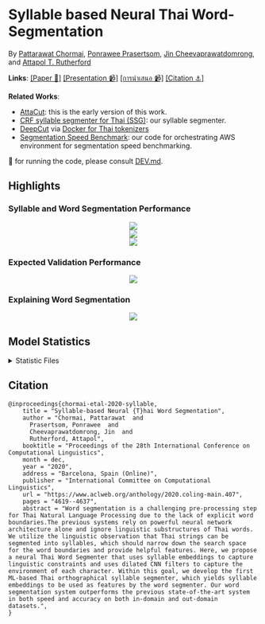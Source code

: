 # Syllable based Neural Thai Word-Segmentation

By [Pattarawat Chormai](https://pat.chormai.org), [Ponrawee Prasertsom](https://ponraw.ee), [Jin Cheevaprawatdomrong](tbd), and [Attapol  T. Rutherford](https://attapol.github.io)

**Links**: [[Paper 📑]](paper) [[Presentation 📹]](presentation_en) [[การนำเสนอ 📹]](tbd) [[Citation  ⚓️️]](#Citation)

**Related Works**:
- [AttaCut](https://pythainlp.github.io/attacut/): this is the early version of this work.
- [CRF syllable segmenter for Thai (SSG)](https://github.com/ponrawee/ssg): our syllable segmenter.
- [DeepCut](https://github.com/rkcosmos/deepcut) via [Docker for Thai tokenizers](https://github.com/PyThaiNLP/docker-thai-tokenizers)
- [Segmentation Speed Benchmark](https://github.com/heytitle/segmentation-speed-benchmark): our code for orchestrating AWS environment for segmentation speed benchmarking.

🚧 for running the code, please consult [DEV.md](DEV.md).

## Highlights

### Syllable and Word Segmentation Performance
<div align="center">
    <img src="https://i.imgur.com/oKj7w5a.png"/>
</div>

<div align="center">
    <img src="https://i.imgur.com/Y7hV50I.png"/>
</div>

<div align="center">
    <img src="https://i.imgur.com/LiDvDPg.png"/>
</div>

### Expected Validation Performance

<div align="center">
    <img src="https://i.imgur.com/3CbEGUW.png"/>
</div>

### Explaining Word Segmentation

<div align="center">
    <img src="https://i.imgur.com/eSxZfy4.png"/>
</div>


## Model Statistics

<details>
    <summary>Statistic Files</summary>

| Model  | Statistics File  |  
|---|---|
| BiLSTM(CH)-BI  |  [seq_ch_lstm_bi.yaml-2020-06-04--09-17.20.csv](./stats/seq_ch_lstm_bi.yaml-2020-06-04--09-17.20.csv)  |
| BiLSTM(CH-SY)-BI  | [seq_sy_ch_lstm_bi.yaml-2020-06-03--20-26.20.csv](./stats/seq_sy_ch_lstm_bi.yaml-2020-06-03--20-26.20.csv)  |
| BiLSTM(SY)-SchemeBI  | [seq_sy_lstm_bi.yaml-2020-06-03--23-35.20.csv](./stats/seq_sy_lstm_bi.yaml-2020-06-03--23-35.20.csv)  |
| BiLSTM(SY)-SchemeA  | [seq_sy_lstm_scheme_a.yaml-2020-06-03--23-35.20.csv](./stats/seq_sy_lstm_scheme_a.yaml-2020-06-03--23-35.20.csv)  |
| BiLSTM(SY)-SchemeB |  [seq_sy_lstm_scheme_b.yaml-2020-06-03--23-35.20.csv](./stats/seq_sy_lstm_scheme_b.yaml-2020-06-03--23-35.20.csv) |
| BiLSTM-CRF(SY)-BI  | [seq_sy_lstm_bi_crf.yaml-2020-06-03--18-10.20.csv](./stats/seq_sy_lstm_bi_crf.yaml-2020-06-03--18-10.20.csv)  |
| BiLSTM-CRF(SY)-SchemeA  | [seq_sy_lstm_crf_scheme_a.yaml-2020-06-03--23-34.20.csv](./stats/seq_sy_lstm_crf_scheme_a.yaml-2020-06-03--23-34.20.csv)  |
| BiLSTM-CRF(SY)-SchemeB  | [seq_sy_lstm_crf_scheme_b.yaml-2020-06-03--23-35.20.csv](./stats/seq_sy_lstm_crf_scheme_b.yaml-2020-06-03--23-35.20.csv)  |
| ID-CNN(CH)-BI  | [seq_ch_conv_3lv.yaml-2020-06-03--12-11.20.csv](./stats/seq_ch_conv_3lv.yaml-2020-06-03--12-11.20.csv)  |
| ID-CNN(CH-SY)-BI  | [seq_sy_ch_conv_3lv.yaml-2020-06-02--23-23.20.csv](./stats/seq_sy_ch_conv_3lv.yaml-2020-06-02--23-23.20.csv)  |
| ID-CNN(SY)-BI  | [seq_sy_conv_3lv.yaml-2020-06-02--08-19.20.csv](./stats/seq_sy_conv_3lv.yaml-2020-06-02--08-19.20.csv)  |
| ID-CNN(SY)-SchemeA  | [seq_sy_conv_3lv_scheme_a.yaml-2020-06-02--10-49.20.csv](./stats/seq_sy_conv_3lv_scheme_a.yaml-2020-06-02--10-49.20.csv)  |
| ID-CNN(SY)-SchemeB  | [seq_sy_conv_3lv_scheme_b.yaml-2020-06-02--10-49.20.csv](./stats/seq_sy_conv_3lv_scheme_b.yaml-2020-06-02--10-49.20.csv)  |
| ID-CNN-CRF(SY)-BI  | [seq_sy_conv_3lv_crf_bi.yaml-2020-06-01--11-40.20.csv](stats/seq_sy_conv_3lv_crf_bi.yaml-2020-06-01--11-40.20.csv)  |
| ID-CNN-CRF(SY)-SchemeA  | [seq_sy_conv_3lv_crf_scheme_a.yaml-2020-06-01--11-39.20.csv](./stats/seq_sy_conv_3lv_crf_scheme_a.yaml-2020-06-01--11-39.20.csv)  |
| ID-CNN-CRF(SY)-SchemeB  | [seq_sy_conv_3lv_crf_scheme_b.yaml-2020-06-01--11-39.20.csv](./stats/seq_sy_conv_3lv_crf_scheme_b.yaml-2020-06-01--11-39.20.csv)  |

</details>


## Citation
```
@inproceedings{chormai-etal-2020-syllable,
    title = "Syllable-based Neural {T}hai Word Segmentation",
    author = "Chormai, Pattarawat  and
      Prasertsom, Ponrawee  and
      Cheevaprawatdomrong, Jin  and
      Rutherford, Attapol",
    booktitle = "Proceedings of the 28th International Conference on Computational Linguistics",
    month = dec,
    year = "2020",
    address = "Barcelona, Spain (Online)",
    publisher = "International Committee on Computational Linguistics",
    url = "https://www.aclweb.org/anthology/2020.coling-main.407",
    pages = "4619--4637",
    abstract = "Word segmentation is a challenging pre-processing step for Thai Natural Language Processing due to the lack of explicit word boundaries.The previous systems rely on powerful neural network architecture alone and ignore linguistic substructures of Thai words. We utilize the linguistic observation that Thai strings can be segmented into syllables, which should narrow down the search space for the word boundaries and provide helpful features. Here, we propose a neural Thai Word Segmenter that uses syllable embeddings to capture linguistic constraints and uses dilated CNN filters to capture the environment of each character. Within this goal, we develop the first ML-based Thai orthographical syllable segmenter, which yields syllable embeddings to be used as features by the word segmenter. Our word segmentation system outperforms the previous state-of-the-art system in both speed and accuracy on both in-domain and out-domain datasets.",
}
```

[paper]: tbd
[presentation_en]: tbd
[presentation_th]: th
